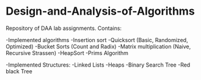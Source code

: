# Design-and-Analysis-of-Algorithms
Repository of DAA lab assignments. Contains:

-Implemented algorithms
  -Insertion sort
  -Quicksort (Basic, Randomized, Optimized)
  -Bucket Sorts (Count and Radix)
  -Matrix multiplication (Naive, Recursive Strassen)
  -HeapSort
  -Prims Algorithm
  
-Implemented Structures:
  -Linked Lists
  -Heaps
  -Binary Search Tree
  -Red black Tree
  

